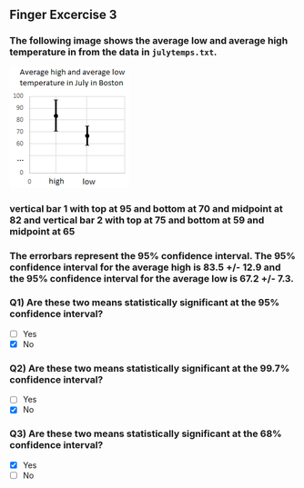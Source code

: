 ## Finger Excercise 3

### The following image shows the average low and average high temperature in from the data in `julytemps.txt`.
<img src='img1.png'>


### vertical bar 1 with top at 95 and bottom at 70 and midpoint at 82 and vertical bar 2 with top at 75 and bottom at 59 and midpoint at 65
### The errorbars represent the 95% confidence interval. The 95% confidence interval for the average high is 83.5 +/- 12.9 and the 95% confidence interval for the average low is 67.2 +/- 7.3. 

### Q1) Are these two means statistically significant at the 95% confidence interval?

- [ ] Yes
- [x] No

### Q2) Are these two means statistically significant at the 99.7% confidence interval?

- [ ] Yes
- [x] No

### Q3) Are these two means statistically significant at the 68% confidence interval?

- [x] Yes
- [ ] No